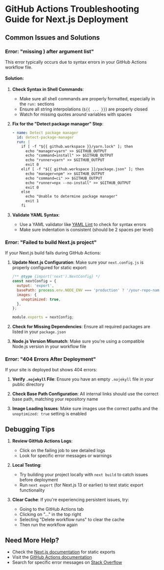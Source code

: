 # GitHub Actions Troubleshooting Guide for Next.js Deployment

## Common Issues and Solutions

### Error: "missing ) after argument list"

This error typically occurs due to syntax errors in your GitHub Actions workflow file.

#### Solution:

1. **Check Syntax in Shell Commands**:
   - Make sure all shell commands are properly formatted, especially in the `run:` sections
   - Ensure all string interpolations (`${{ ... }}`) are properly closed
   - Watch for missing quotes around variables with spaces

2. **Fix for the "Detect package manager" Step**:
   ```yaml
   - name: Detect package manager
     id: detect-package-manager
     run: |
       if [ -f "${{ github.workspace }}/yarn.lock" ]; then
         echo "manager=yarn" >> $GITHUB_OUTPUT
         echo "command=install" >> $GITHUB_OUTPUT
         echo "runner=yarn" >> $GITHUB_OUTPUT
         exit 0
       elif [ -f "${{ github.workspace }}/package.json" ]; then
         echo "manager=npm" >> $GITHUB_OUTPUT
         echo "command=ci" >> $GITHUB_OUTPUT
         echo "runner=npx --no-install" >> $GITHUB_OUTPUT
         exit 0
       else
         echo "Unable to determine package manager"
         exit 1
       fi
   ```

3. **Validate YAML Syntax**:
   - Use a YAML validator like [YAML Lint](https://www.yamllint.com/) to check for syntax errors
   - Make sure indentation is consistent (should be 2 spaces per level)

### Error: "Failed to build Next.js project"

If your Next.js build fails during GitHub Actions:

1. **Update Next.js Configuration**:
   Make sure your `next.config.js` is properly configured for static export:
   ```javascript
   /** @type {import('next').NextConfig} */
   const nextConfig = {
     output: 'export',
     basePath: process.env.NODE_ENV === 'production' ? '/your-repo-name' : '',
     images: {
       unoptimized: true,
     },
   };

   module.exports = nextConfig;
   ```

2. **Check for Missing Dependencies**:
   Ensure all required packages are listed in your `package.json`

3. **Node.js Version Mismatch**:
   Make sure you're using a compatible Node.js version in your workflow file

### Error: "404 Errors After Deployment"

If your site is deployed but shows 404 errors:

1. **Verify `.nojekyll` File**:
   Ensure you have an empty `.nojekyll` file in your public directory

2. **Check Base Path Configuration**:
   All internal links should use the correct base path, matching your repository name

3. **Image Loading Issues**:
   Make sure images use the correct paths and the `unoptimized: true` setting is enabled

## Debugging Tips

1. **Review GitHub Actions Logs**:
   - Click on the failing job to see detailed logs
   - Look for specific error messages or warnings

2. **Local Testing**:
   - Try building your project locally with `next build` to catch issues before deployment
   - Run `next export` (for Next.js 13 or earlier) to test static export functionality

3. **Clear Cache**:
   If you're experiencing persistent issues, try:
   - Going to the GitHub Actions tab
   - Clicking on "..." in the top right
   - Selecting "Delete workflow runs" to clear the cache
   - Then run the workflow again

## Need More Help?

- Check the [Next.js documentation](https://nextjs.org/docs/app/building-your-application/deploying/static-exports) for static exports
- Visit the [GitHub Actions documentation](https://docs.github.com/en/actions)
- Search for specific error messages on [Stack Overflow](https://stackoverflow.com/questions/tagged/github-actions+next.js)
